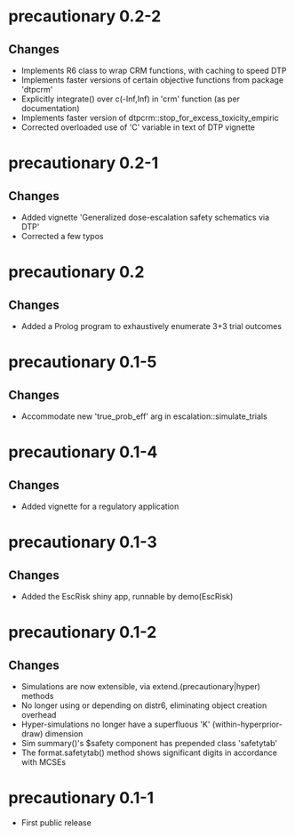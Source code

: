 # precautionary 0.2-2

## Changes

* Implements R6 class to wrap CRM functions, with caching to speed DTP
* Implements faster versions of certain objective functions from package 'dtpcrm'
* Explicitly integrate() over c(-Inf,Inf) in 'crm' function (as per documentation)
* Implements faster version of dtpcrm::stop_for_excess_toxicity_empiric
* Corrected overloaded use of 'C' variable in text of DTP vignette

# precautionary 0.2-1

## Changes

* Added vignette 'Generalized dose-escalation safety schematics via DTP'
* Corrected a few typos

# precautionary 0.2

## Changes

* Added a Prolog program to exhaustively enumerate 3+3 trial outcomes

# precautionary 0.1-5

## Changes

* Accommodate new 'true_prob_eff' arg in escalation::simulate_trials

# precautionary 0.1-4

## Changes

* Added vignette for a regulatory application

# precautionary 0.1-3

## Changes

* Added the EscRisk shiny app, runnable by demo(EscRisk)

# precautionary 0.1-2

## Changes

* Simulations are now extensible, via extend.(precautionary|hyper) methods
* No longer using or depending on distr6, eliminating object creation overhead
* Hyper-simulations no longer have a superfluous 'K' (within-hyperprior-draw) dimension
* Sim summary()'s $safety component has prepended class 'safetytab'
* The format.safetytab() method shows significant digits in accordance with MCSEs

# precautionary 0.1-1

* First public release
